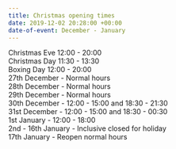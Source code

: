 ```yaml
---
title: Christmas opening times
date: 2019-12-02 20:28:00 +00:00
date-of-event: December - January
---
```


Christmas Eve 12:00 - 20:00  
Christmas Day 11:30 - 13:30  
Boxing Day 12:00 - 20:00  
27th December - Normal hours  
28th December - Normal hours  
29th December - Normal hours  
30th December - 12:00 - 15:00 and 18:30 - 21:30  
31st December - 12:00 - 15:00 and 18:30 - 00:30  
1st January - 12:00 - 18:00  
2nd - 16th January - Inclusive closed for holiday  
17th January - Reopen normal hours  